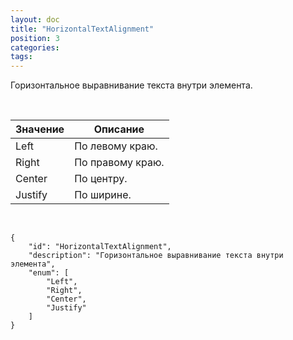 ```yaml
---
layout: doc
title: "HorizontalTextAlignment"
position: 3
categories: 
tags: 
---
```


Горизонтальное выравнивание текста внутри элемента.

 

|Значение|Описание|
|--------|--------|
|Left|По левому краю.|
|Right|По правому краю.|
|Center|По центру.|
|Justify|По ширине.|

  

```
{
	"id": "HorizontalTextAlignment",
	"description": "Горизонтальное выравнивание текста внутри элемента",
	"enum": [
		"Left",
		"Right",
		"Center",
		"Justify"
	]
}
```

 

 

